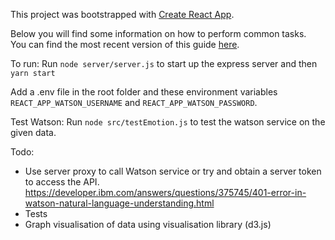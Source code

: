 This project was bootstrapped with [Create React App](https://github.com/facebookincubator/create-react-app).

Below you will find some information on how to perform common tasks.<br>
You can find the most recent version of this guide [here](https://github.com/facebookincubator/create-react-app/blob/master/packages/react-scripts/template/README.md).

To run: Run 
`node server/server.js` to start up the express server and then 
`yarn start`

Add a .env file in the root folder and these environment variables `REACT_APP_WATSON_USERNAME` and `REACT_APP_WATSON_PASSWORD`.

Test Watson:
Run `node src/testEmotion.js` to test the watson service on the given data.

Todo:
- Use server proxy to call Watson service or try and obtain a server token to access the API.
https://developer.ibm.com/answers/questions/375745/401-error-in-watson-natural-language-understanding.html
- Tests
- Graph visualisation of data using visualisation library (d3.js)
